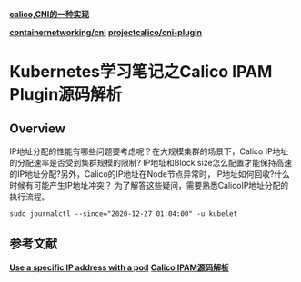 

**[calico,CNI的一种实现](https://www.yuque.com/baxiaoshi/tyado3/lvfa0b)**

**[containernetworking/cni](https://github.com/containernetworking/cni)**
**[projectcalico/cni-plugin](https://github.com/projectcalico/cni-plugin)**












# Kubernetes学习笔记之Calico IPAM Plugin源码解析

## Overview
IP地址分配的性能有哪些问题要考虑呢？在大规模集群的场景下，Calico IP地址的分配速率是否受到集群规模的限制?
IP地址和Block size怎么配置才能保持高速的IP地址分配?另外，Calico的IP地址在Node节点异常时，IP地址如何回收?什么时候有可能产生IP地址冲突？
为了解答这些疑问，需要熟悉CalicoIP地址分配的执行流程。







```shell
sudo journalctl --since="2020-12-27 01:04:00" -u kubelet
```



## 参考文献
**[Use a specific IP address with a pod](https://docs.projectcalico.org/networking/use-specific-ip)**
**[Calico IPAM源码解析](https://mp.weixin.qq.com/s/lyfeZh6VWWjXuLY8fl3ciw)**
